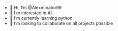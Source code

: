 - 👋 Hi, I’m @Alexminator99
- 👀 I’m interested in AI
- 🌱 I’m currently learning python
- 💞️ I’m looking to collaborate on all projects possible

<!---
Alexminator99/Alexminator99 is a ✨ special ✨ repository because its `README.md` (this file) appears on your GitHub profile.
You can click the Preview link to take a look at your changes.
--->
